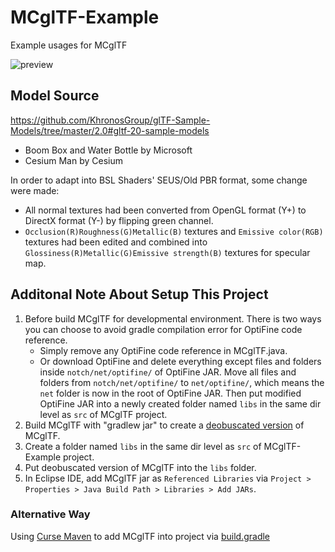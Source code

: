 # MCglTF-Example
 Example usages for MCglTF
 
![preview](https://user-images.githubusercontent.com/39574697/161222759-38c785c0-287a-4963-b593-d287391a164d.png)
## Model Source
https://github.com/KhronosGroup/glTF-Sample-Models/tree/master/2.0#gltf-20-sample-models

- Boom Box and Water Bottle by Microsoft
- Cesium Man by Cesium

In order to adapt into BSL Shaders' SEUS/Old PBR format, some change were made:
- All normal textures had been converted from OpenGL format (Y+) to DirectX format (Y-) by flipping green channel.
- `Occlusion(R)Roughness(G)Metallic(B)` textures and `Emissive color(RGB)` textures had been edited and combined into `Glossiness(R)Metallic(G)Emissive strength(B)` textures for specular map.
## Additonal Note About Setup This Project
1. Before build MCglTF for developmental environment. There is two ways you can choose to avoid gradle compilation error for OptiFine code reference.
	- Simply remove any OptiFine code reference in MCglTF.java.
	- Or download OptiFine and delete everything except files and folders inside `notch/net/optifine/` of OptiFine JAR. Move all files and folders from `notch/net/optifine/` to `net/optifine/`, which means the `net` folder is now in the root of OptiFine JAR. Then put modified OptiFine JAR into a newly created folder named `libs` in the same dir level as `src` of MCglTF project.
2. Build MCglTF with "gradlew jar" to create a [deobuscated version](https://forums.minecraftforge.net/topic/81617-1152-eclipse-and-gradle-how-to-use-jar-from-another-project-and-import-solved) of MCglTF.
3. Create a folder named `libs` in the same dir level as `src` of MCglTF-Example project.
4. Put deobuscated version of MCglTF into the `libs` folder.
5. In Eclipse IDE, add MCglTF jar as `Referenced Libraries` via `Project > Properties > Java Build Path > Libraries > Add JARs`.
### Alternative Way
Using [Curse Maven](https://www.cursemaven.com/) to add MCglTF into project via [build.gradle](https://github.com/DimensionalDevelopment/atlantis/blob/8d073bde280c0f3eefe6107a5ccdd035b3174682/build.gradle#L129)
